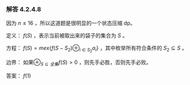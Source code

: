 ### 解答 4.2.4.8

因为 $n\le 16$ ，所以这道题是很明显的一个状态压缩 dp。

定义： $f(S)$ ，表示当前被取出来的袋子的集合为 $S$ 。

方程： $f(S)=mex\{f(S-S_2) \oplus_{i \in S_2} a_i\}$ ，其中枚举所有符合条件的 $S_2 \subseteq  S$ 。

边界： 如果$\oplus_{S \subseteq 全集} f(S)>0$ ，则先手必胜，否则先手必败。

答案： $f(1)$ 

